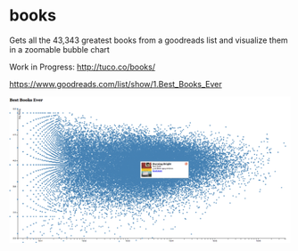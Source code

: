 # books
Gets all the 43,343 greatest books from a goodreads list and visualize them in a zoomable bubble chart

Work in Progress: http://tuco.co/books/

https://www.goodreads.com/list/show/1.Best_Books_Ever

![Screenshot](/public/img/bbooks2.png?raw=true "Screenshot")
